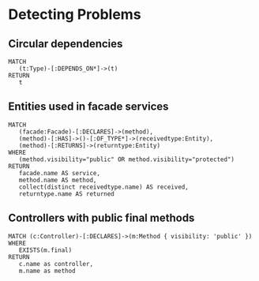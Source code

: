 # Detecting Problems

## Circular dependencies

```text
MATCH
   (t:Type)-[:DEPENDS_ON*]->(t)
RETURN
   t
```

## Entities used in facade services

```text
MATCH
   (facade:Facade)-[:DECLARES]->(method),
   (method)-[:HAS]->()-[:OF_TYPE*]->(receivedtype:Entity),
   (method)-[:RETURNS]->(returntype:Entity)
WHERE
   (method.visibility="public" OR method.visibility="protected")
RETURN
   facade.name AS service,
   method.name AS method,
   collect(distinct receivedtype.name) AS received,
   returntype.name AS returned
```

## Controllers with public final methods

```text
MATCH (c:Controller)-[:DECLARES]->(m:Method { visibility: 'public' })
WHERE
   EXISTS(m.final)
RETURN
   c.name as controller,
   m.name as method
```

